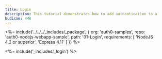 ```yaml
---
title: Login
description: This tutorial demonstrates how to add authentication to a Node.js and Express web app
budicon: 448
---
```


<%= include('../../../_includes/_package', {
  org: 'auth0-samples',
  repo: 'auth0-nodejs-webapp-sample',
  path: '01-Login',
  requirements: [
    'NodeJS 4.3 or superior',
    'Express 4.11'
  ]
}) %>

<%= include('_includes/_login') %>
